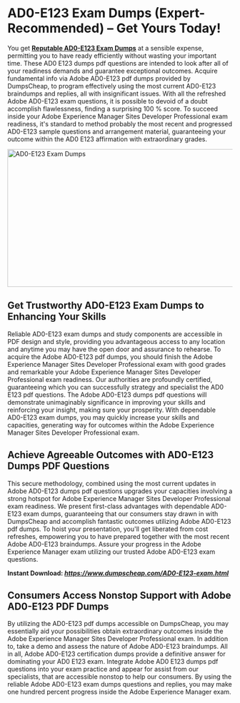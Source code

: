 <h1><strong>AD0-E123 Exam Dumps (Expert-Recommended) &ndash; Get Yours Today!</strong></h1>
<p>You get <a href="https://www.dumpscheap.com/AD0-E123-exam.html"><strong>Reputable AD0-E123 Exam Dumps</strong></a> at a sensible expense, permitting you to have ready efficiently without wasting your important time. These AD0 E123 dumps pdf questions are intended to look after all of your readiness demands and guarantee exceptional outcomes. Acquire fundamental info via Adobe AD0-E123 pdf dumps provided by DumpsCheap, to program effectively using the most current AD0-E123 braindumps and replies, all with insignificant issues. With all the refreshed Adobe AD0-E123 exam questions, it is possible to devoid of a doubt accomplish flawlessness, finding a surprising 100 % score. To succeed inside your Adobe Experience Manager Sites Developer Professional exam readiness, it's standard to method probably the most recent and progressed AD0-E123 sample questions and arrangement material, guaranteeing your outcome within the AD0 E123 affirmation with extraordinary grades.</p>
<p><img src="https://i.ibb.co/NrwzySv/Muzammil-Dumps-Cheap-AD0-E123.png" alt="AD0-E123 Exam Dumps" width="550" height="309" /></p>
<h2><strong>Get Trustworthy AD0-E123 Exam Dumps to Enhancing Your Skills</strong></h2>
<p>Reliable AD0-E123 exam dumps and study components are accessible in PDF design and style, providing you advantageous access to any location and anytime you may have the open door and assurance to rehearse. To acquire the Adobe AD0-E123 pdf dumps, you should finish the Adobe Experience Manager Sites Developer Professional exam with good grades and remarkable your Adobe Experience Manager Sites Developer Professional exam readiness. Our authorities are profoundly certified, guaranteeing which you can successfully strategy and specialist the AD0 E123 pdf questions. The Adobe AD0-E123 dumps pdf questions will demonstrate unimaginably significance in improving your skills and reinforcing your insight, making sure your prosperity. With dependable AD0-E123 exam dumps, you may quickly increase your skills and capacities, generating way for outcomes within the Adobe Experience Manager Sites Developer Professional exam.</p>
<h2><strong>Achieve Agreeable Outcomes with AD0-E123 Dumps PDF Questions</strong></h2>
<p>This secure methodology, combined using the most current updates in Adobe AD0-E123 dumps pdf questions upgrades your capacities involving a strong hotspot for Adobe Experience Manager Sites Developer Professional exam readiness. We present first-class advantages with dependable AD0-E123 exam dumps, guaranteeing that our consumers stay drawn in with DumpsCheap and accomplish fantastic outcomes utilizing Adobe AD0-E123 pdf dumps. To hoist your presentation, you'll get liberated from cost refreshes, empowering you to have prepared together with the most recent Adobe AD0-E123 braindumps. Assure your progress in the Adobe Experience Manager exam utilizing our trusted Adobe AD0-E123 exam questions.</p>
<p><strong>Instant Download:&nbsp;<a href="https://www.dumpscheap.com/AD0-E123-exam.html"><em>https://www.dumpscheap.com/AD0-E123-exam.html</em></a></strong></p>
<h2><strong>Consumers Access Nonstop Support with Adobe AD0-E123 PDF Dumps</strong></h2>
<p>By utilizing the AD0-E123 pdf dumps accessible on DumpsCheap, you may essentially aid your possibilities obtain extraordinary outcomes inside the Adobe Experience Manager Sites Developer Professional exam. In addition to, take a demo and assess the nature of Adobe AD0-E123 braindumps. All in all, Adobe AD0-E123 certification dumps provide a definitive answer for dominating your AD0 E123 exam. Integrate Adobe AD0 E123 dumps pdf questions into your exam practice and appear for assist from our specialists, that are accessible nonstop to help our consumers. By using the reliable Adobe AD0-E123 exam dumps questions and replies, you may make one hundred percent progress inside the Adobe Experience Manager exam.</p>
<p>&nbsp;</p>
